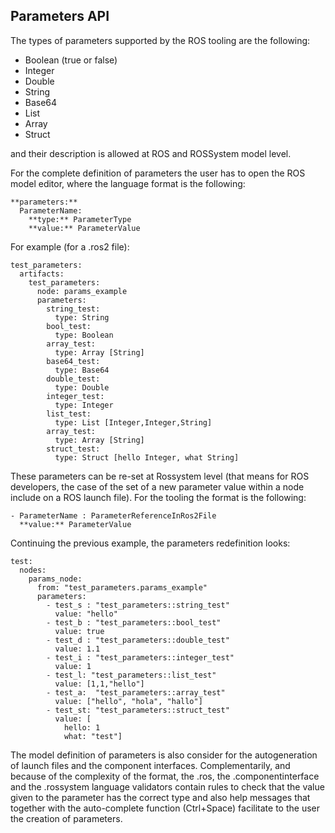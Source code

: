 ## Parameters API

The types of parameters supported by the ROS tooling are the following:

* Boolean (true or false)
* Integer 
* Double
* String
* Base64
* List 
* Array
* Struct

and their description is allowed at ROS and ROSSystem model level. 

For the complete definition of parameters the user has to open the ROS model editor, where the language format is the following:
```
**parameters:**
  ParameterName:
    **type:** ParameterType
    **value:** ParameterValue
```

For example (for a .ros2 file):

```
test_parameters:
  artifacts: 
    test_parameters:
      node: params_example 
      parameters:
        string_test:
          type: String
        bool_test:
          type: Boolean
        array_test:
          type: Array [String]
        base64_test:
          type: Base64
        double_test:
          type: Double
        integer_test:
          type: Integer
        list_test:
          type: List [Integer,Integer,String]
        array_test:
          type: Array [String]
        struct_test:
          type: Struct [hello Integer, what String]
```

These parameters can be re-set at Rossystem level (that means for ROS developers, the case of the set of a new parameter value within a node include on a ROS launch file). For the tooling the format is the following:

```
- ParameterName : ParameterReferenceInRos2File
  **value:** ParameterValue
```

Continuing the previous example, the parameters redefinition looks:

```
test:
  nodes:
    params_node:
      from: "test_parameters.params_example"
      parameters:
        - test_s : "test_parameters::string_test"
          value: "hello"
        - test_b : "test_parameters::bool_test"
          value: true
        - test_d : "test_parameters::double_test"
          value: 1.1
        - test_i : "test_parameters::integer_test"
          value: 1
        - test_l: "test_parameters::list_test"
          value: [1,1,"hello"]
        - test_a:  "test_parameters::array_test"
          value: ["hello", "hola", "hallo"]
        - test_st: "test_parameters::struct_test"
          value: [
            hello: 1 
            what: "test"]
```
The model definition of parameters is also consider for the autogeneration of launch files and the component interfaces. Complementarily, and because of the complexity of the format, the .ros, the .componentinterface and the .rossystem language validators contain rules to check that the value given to the parameter has the correct type and also help messages that together with the auto-complete function (Ctrl+Space) facilitate to the user the creation of parameters.

